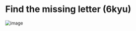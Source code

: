# Find the missing letter (6kyu)

![image](https://user-images.githubusercontent.com/102251036/173245033-1dc5e75a-bd8e-4e83-96ab-97ce61abe768.png)
